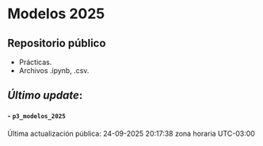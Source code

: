 # Modelos 2025

## Repositorio público

- Prácticas.
- Archivos .ipynb, .csv.


## *Último update*:

#### - `p3_modelos_2025`

Última actualización pública: 24-09-2025 20:17:38 zona horaria UTC-03:00
